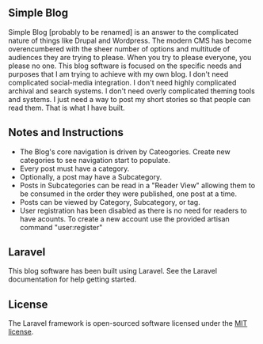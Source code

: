 ## Simple Blog

Simple Blog [probably to be renamed] is an answer to the complicated nature of things like Drupal and Wordpress.  The modern CMS has become overencumbered with the sheer number of options and multitude of audiences they are trying to please.  When you try to please everyone, you please no one.  This blog software is focused on the specific needs and purposes that I am trying to achieve with my own blog.  I don't need complicated social-media integration. I don't need highly complicated archival and search systems.  I don't need overly complicated theming tools and systems.  I just need a way to post my short stories so that people can read them.  That is what I have built.

## Notes and Instructions
- The Blog's core navigation is driven by Cateogories.  Create new categories to see navigation start to populate.
- Every post must have a category.
- Optionally, a post may have a Subcategory.
- Posts in Subcategories can be read in a "Reader View" allowing them to be consumed in the order they were published, one post at a time.
- Posts can be viewed by Category, Subcategory, or tag.
- User registration has been disabled as there is no need for readers to have acounts.  To create a new account use the provided artisan command "user:register"

## Laravel
This blog software has been built using Laravel.  See the Laravel documentation for help getting started.

## License

The Laravel framework is open-sourced software licensed under the [MIT license](http://opensource.org/licenses/MIT).
